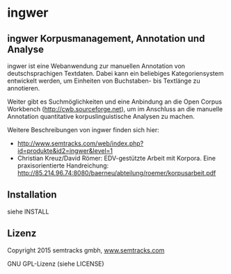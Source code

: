 # ingwer
## ingwer Korpusmanagement, Annotation und Analyse

ingwer ist eine Webanwendung zur manuellen Annotation von deutschsprachigen Textdaten. 
Dabei kann ein beliebiges Kategoriensystem entwickelt werden, um Einheiten von Buchstaben- bis Textlänge zu annotieren.

Weiter gibt es Suchmöglichkeiten und eine Anbindung an die Open Corpus Workbench (http://cwb.sourceforge.net), um im Anschluss an die manuelle Annotation quantitative korpuslinguistische Analysen zu machen.

Weitere Beschreibungen von ingwer finden sich hier:

- http://www.semtracks.com/web/index.php?id=produkte&id2=ingwer&level=1
- Christian Kreuz/David Römer: EDV-gestützte Arbeit mit Korpora. Eine praxisorientierte Handreichung: http://85.214.96.74:8080/baerneu/abteilung/roemer/korpusarbeit.pdf

## Installation

siehe INSTALL

## Lizenz

Copyright 2015 semtracks gmbh, www.semtracks.com

GNU GPL-Lizenz (siehe LICENSE)
